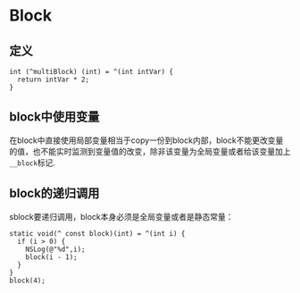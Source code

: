 # Block

## 定义

```
int (^multiBlock) (int) = ^(int intVar) {
  return intVar * 2;
}
```

## block中使用变量

在block中直接使用局部变量相当于copy一份到block内部，block不能更改变量的值，也不能实时监测到变量值的改变，除非该变量为全局变量或者给该变量加上`__block`标记.

## block的递归调用

sblock要递归调用，block本身必须是全局变量或者是静态常量：

```
static void(^ const block)(int) = ^(int i) {
  if (i > 0) {
    NSLog(@"%d",i);
    block(i - 1);
  }
}
block(4);
```

